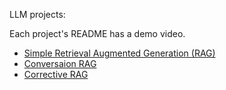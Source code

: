 LLM projects:

Each project's README has a demo video.

- [Simple Retrieval Augmented Generation (RAG)](https://github.com/efarish/portfolio/tree/main/llm/simple_rag)
- [Conversaion RAG](https://github.com/efarish/portfolio/tree/main/llm/conv_rag)
- [Corrective RAG](https://github.com/efarish/portfolio/tree/main/llm/corrective_rag) 
